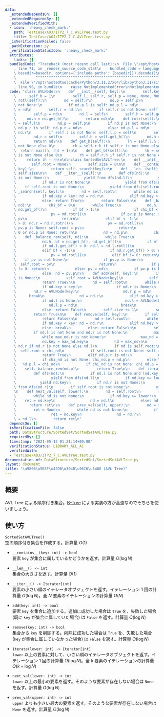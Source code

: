 ```yaml
---
data:
  _extendedDependsOn: []
  _extendedRequiredBy: []
  _extendedVerifiedWith:
  - icon: ':heavy_check_mark:'
    path: TestCase/AOJ/ITP2_7_C.AVLTree.test.py
    title: TestCase/AOJ/ITP2_7_C.AVLTree.test.py
  _isVerificationFailed: false
  _pathExtension: py
  _verificationStatusIcon: ':heavy_check_mark:'
  attributes:
    links: []
  bundledCode: "Traceback (most recent call last):\n  File \"/opt/hostedtoolcache/Python/3.11.2/x64/lib/python3.11/site-packages/onlinejudge_verify/documentation/build.py\"\
    , line 71, in _render_source_code_stat\n    bundled_code = language.bundle(stat.path,\
    \ basedir=basedir, options={'include_paths': [basedir]}).decode()\n          \
    \         ^^^^^^^^^^^^^^^^^^^^^^^^^^^^^^^^^^^^^^^^^^^^^^^^^^^^^^^^^^^^^^^^^^^^^^^^^^^^^^^^^\n\
    \  File \"/opt/hostedtoolcache/Python/3.11.2/x64/lib/python3.11/site-packages/onlinejudge_verify/languages/python.py\"\
    , line 96, in bundle\n    raise NotImplementedError\nNotImplementedError\n"
  code: "class AVLNode:\n    def __init__(self, key):\n        self.key = key\n  \
    \      self.h = 1\n        self.l, self.r, self.p = None, None, None\n\n    def\
    \ rotl(self):\n        nd = self.r\n        nd.p = self.p\n        if nd.p is\
    \ not None:\n            if nd.p.l is self: nd.p.l = nd\n            else: nd.p.r\
    \ = nd\n        self.r = nd.l\n        if self.r is not None: self.r.p = self\n\
    \        self.p = nd\n        nd.l = self\n        self.h = self.get_h()\n   \
    \     nd.h = nd.get_h()\n        return nd\n\n    def rotr(self):\n        nd\
    \ = self.l\n        nd.p = self.p\n        if nd.p is not None:\n            if\
    \ nd.p.r is self: nd.p.r = nd\n            else: nd.p.l = nd\n        self.l =\
    \ nd.r\n        if self.l is not None: self.l.p = self\n        self.p = nd\n\
    \        nd.r = self\n        self.h = self.get_h()\n        nd.h = nd.get_h()\n\
    \        return nd\n\n    def get_h(self):\n        lh = self.l.h if self.l is\
    \ not None else 0\n        rh = self.r.h if self.r is not None else 0\n      \
    \  return max(lh, rh) + 1\n\n    def get_bf(self):\n        lh = self.l.h if self.l\
    \ is not None else 0\n        rh = self.r.h if self.r is not None else 0\n   \
    \     return lh - rh\n\n\nclass SortedSetAVLTree:\n    def __init__(self):\n \
    \       self.root = None\n        self.size = 0\n\n    def __contains__(self,\
    \ key):\n        return self._search(key)\n\n    def __len__(self):\n        return\
    \ self.size\n\n    def __iter__(self):\n        def dfs(nd):\n            if nd.l\
    \ is not None:\n                yield from dfs(nd.l)\n            yield nd.key\n\
    \            if nd.r is not None:\n                yield from dfs(nd.r)\n    \
    \    if self.root is not None:\n            yield from dfs(self.root)\n\n    def\
    \ _search(self, key):\n        nd = self.root\n        while nd is not None:\n\
    \            if nd.key < key: nd = nd.r\n            elif nd.key > key: nd = nd.l\n\
    \            else: return True\n        return False\n\n    def _balance_add(self,\
    \ nd):\n        chi_bf = 0\n        while True:\n            nd.h, bf = nd.get_h(),\
    \ nd.get_bf()\n            if bf > 1:\n                if chi_bf < 0: nd.l = nd.l.rotl()\n\
    \                pv = nd.rotr()\n                if pv.p is None: self.root =\
    \ pv\n                return\n            elif bf < -1:\n                if chi_bf\
    \ > 0: nd.r = nd.r.rotr()\n                pv = nd.rotl()\n                if\
    \ pv.p is None: self.root = pv\n                return\n            elif bf ==\
    \ 0 or nd.p is None: return\n            nd = nd.p\n            chi_bf = bf\n\n\
    \    def _balance_rem(self, nd):\n        while True:\n            pv = None\n\
    \            nd.h, bf = nd.get_h(), nd.get_bf()\n            if bf > 1:\n    \
    \            if nd.l.get_bf() < 0: nd.l = nd.l.rotl()\n                pv = nd.rotr()\n\
    \            elif bf < -1:\n                if nd.r.get_bf() > 0: nd.r = nd.r.rotr()\n\
    \                pv = nd.rotl()\n            elif bf != 0: return\n\n        \
    \    if pv is not None:\n                if pv.p is None:\n                  \
    \  self.root = pv\n                    return\n                if pv.get_bf()\
    \ != 0: return\n            else: pv = nd\n            if pv.p is None: return\n\
    \            else: nd = pv.p\n\n    def add(self, key):\n        if self.root\
    \ is None:\n            self.root = AVLNode(key)\n            self.size += 1\n\
    \            return True\n\n        nd = self.root\n        while nd is not None:\n\
    \            if nd.key < key:\n                if nd.r is None:\n            \
    \        nd.r = AVLNode(key)\n                    nd.r.p = nd\n              \
    \      break\n                nd = nd.r\n            elif nd.key > key:\n    \
    \            if nd.l is None:\n                    nd.l = AVLNode(key)\n     \
    \               nd.l.p = nd\n                    break\n                nd = nd.l\n\
    \            else: return False\n        self.size += 1\n        self._balance_add(nd)\n\
    \        return True\n\n    def remove(self, key):\n        if self.root is None:\n\
    \            return False\n\n        nd = self.root\n        while nd is not None:\n\
    \            if nd.key < key: nd = nd.r\n            elif nd.key > key: nd = nd.l\n\
    \            else: break\n        else: return False\n\n        self.size -= 1\n\
    \        if nd.l is not None and nd.r is not None:\n            max_nd = nd.l\n\
    \            while max_nd.r is not None:\n                max_nd = max_nd.r\n\
    \            nd.key = max_nd.key\n            nd = max_nd\n\n        chi_nd =\
    \ nd.r if nd.r is not None else nd.l\n        if nd is self.root:\n          \
    \  self.root = chi_nd\n            if self.root is not None: self.root.p = None\n\
    \            return True\n        elif nd.p.r is nd:\n            nd.p.r = chi_nd\n\
    \            if chi_nd is not None: chi_nd.p = nd.p\n        else:\n         \
    \   nd.p.l = chi_nd\n            if chi_nd is not None: chi_nd.p = nd.p\n    \
    \    self._balance_rem(nd.p)\n        return True\n\n    def iterate(self, lower):\n\
    \        def dfs(nd):\n            if nd.l is not None and (nd.key > lower):\n\
    \                yield from dfs(nd.l)\n            if nd.key >= lower:\n     \
    \           yield nd.key\n            if nd.r is not None:\n                yield\
    \ from dfs(nd.r)\n        if self.root is not None:\n            yield from dfs(self.root)\n\
    \n    def next_val(self, lower):\n        nd = self.root\n        ret = None\n\
    \        while nd is not None:\n            if nd.key >= lower:\n            \
    \    ret = nd.key\n                nd = nd.l\n            else: nd = nd.r\n  \
    \      return ret\n\n    def prev_val(self, upper):\n        nd = self.root\n\
    \        ret = None\n        while nd is not None:\n            if nd.key < upper:\n\
    \                ret = nd.key\n                nd = nd.r\n            else: nd\
    \ = nd.l\n        return ret\n"
  dependsOn: []
  isVerificationFile: false
  path: DataStructure/SortedSet/SortedSetAVLTree.py
  requiredBy: []
  timestamp: '2021-05-13 01:21:14+09:00'
  verificationStatus: LIBRARY_ALL_AC
  verifiedWith:
  - TestCase/AOJ/ITP2_7_C.AVLTree.test.py
documentation_of: DataStructure/SortedSet/SortedSetAVLTree.py
layout: document
title: "\u9806\u5E8F\u4ED8\u304D\u96C6\u5408 (AVL Tree)"
---
```


## 概要
AVL Tree による順序付き集合。[B-Tree](https://neterukun1993.github.io/Library/DataStructure/SortedSet/SortedSetBTree.py) による実装の方が高速なのでそちらを使いましょう。

## 使い方
`SortedSetAVLTree()`  
空の順序付き集合を作成する。計算量 $O(1)$

- `__contains__(key: int) -> bool`  
要素 `key` が集合に属しているかどうかを返す。計算量 $O(\log N)$

- `__len__() -> int`  
集合の大きさを返す。計算量 $O(1)$

- `__iter__() -> Iterator[int]`  
要素の小さい順のイテレータオブジェクトを返す。イテレーション $1$ 回の計算量 $O(\log N)$。全 $N$ 要素のイテレーションの計算量 $O(N)$

- `add(key: int) -> bool`  
要素 `key` を集合に追加する。追加に成功した場合は `True` を、失敗した場合 (既に `key` が集合に属していた場合) は `False` を返す。計算量 $O(\log N)$

- `remove(key: int) -> bool`  
集合から `key` を削除する。削除に成功した場合は `True` を、失敗した場合 (`key` が集合に属していなかった場合) は `False` を返す。計算量 $O(\log N)$

- `iterate(lower: int) -> Iterator[int]`  
`lower` 以上の要素に対して、小さい順のイテレータオブジェクトを返す。イテレーション $1$ 回の計算量 $O(\log N)$。全 $k$ 要素のイテレーションの計算量 $O(k + \log N)$

- `next_val(lower: int) -> int`  
`lower` 以上の最小の要素を返す。そのような要素が存在しない場合は `None` を返す。計算量 $O(\log N)$

- `prev_val(upper: int) -> int`  
`upper` よりも小さい最大の要素を返す。そのような要素が存在しない場合は `None` を返す。計算量 $O(\log N)$
